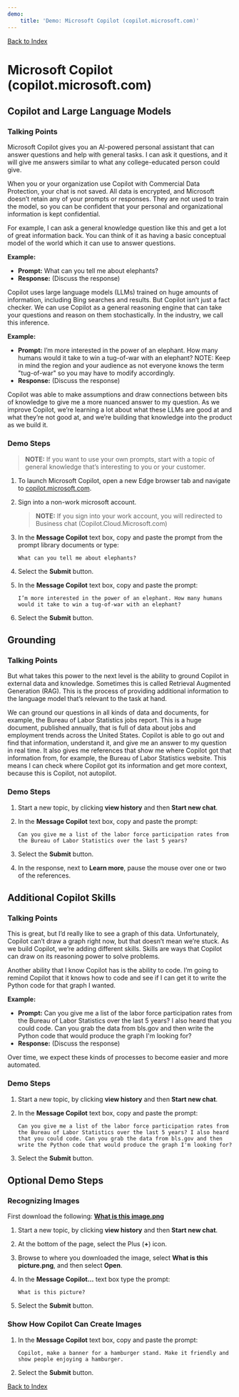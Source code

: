```yaml
---
demo:
    title: 'Demo: Microsoft Copilot (copilot.microsoft.com)'
---
```


[Back to Index](https://microsoftlearning.github.io/MS-4008-Microsoft-365-Copilot-Interactive-Experience-for-Executives/)

# Microsoft Copilot (copilot.microsoft.com)

## Copilot and Large Language Models

### Talking Points

Microsoft Copilot gives you an AI-powered personal assistant that can answer questions and help with general tasks. I can ask it questions, and it will give me answers similar to what any college-educated person could give.

When you or your organization use Copilot with Commercial Data Protection, your chat is not saved. All data is encrypted, and Microsoft doesn’t retain any of your prompts or responses. They are not used to train the model, so you can be confident that your personal and organizational information is kept confidential.

For example, I can ask a general knowledge question like this and get a lot of great information back. You can think of it as having a basic conceptual model of the world which it can use to answer questions.

**Example:**
- **Prompt:** What can you tell me about elephants?
- **Response:** (Discuss the response)

Copilot uses large language models (LLMs) trained on huge amounts of information, including Bing searches and results. But Copilot isn’t just a fact checker. We can use Copilot as a general reasoning engine that can take your questions and reason on them stochastically. In the industry, we call this inference.

**Example:**
- **Prompt:** I’m more interested in the power of an elephant. How many humans would it take to win a tug-of-war with an elephant? NOTE: Keep in mind the region and your audience as not everyone knows the term "tug-of-war" so you may have to modify accordingly. 
- **Response:** (Discuss the response)

Copilot was able to make assumptions and draw connections between bits of knowledge to give me a more nuanced answer to my question. As we improve Copilot, we’re learning a lot about what these LLMs are good at and what they’re not good at, and we’re building that knowledge into the product as we build it.

### Demo Steps

> **NOTE:** If you want to use your own prompts, start with a topic of general knowledge that’s interesting to you or your customer.

1. To launch Microsoft Copilot, open a new Edge browser tab and navigate to <a href="https://copilot.microsoft.com" target="_blank">copilot.microsoft.com</a>.

1. Sign into a non-work microsoft account.

    > **NOTE:** If you sign into your work account, you will  redirected to Business chat (Copilot.Cloud.Microsoft.com) 

1. In the **Message Copilot** text box, copy and paste the prompt from the prompt library documents or type:

    ```text
    What can you tell me about elephants?
    ```
1. Select the **Submit** button.
1. In the **Message Copilot** text box, copy and paste the prompt:

    ```text
    I’m more interested in the power of an elephant. How many humans would it take to win a tug-of-war with an elephant?
    ```
1. Select the **Submit** button.

## Grounding

### Talking Points

But what takes this power to the next level is the ability to ground Copilot in external data and knowledge. Sometimes this is called Retrieval Augmented Generation (RAG). This is the process of providing additional information to the language model that’s relevant to the task at hand.

We can ground our questions in all kinds of data and documents, for example, the Bureau of Labor Statistics jobs report. This is a huge document, published annually, that is full of data about jobs and employment trends across the United States. Copilot is able to go out and find that information, understand it, and give me an answer to my question in real time. It also gives me references that show me where Copilot got that information from, for example, the Bureau of Labor Statistics website. This means I can check where Copilot got its information and get more context, because this is Copilot, not autopilot.

### Demo Steps

1. Start a new topic, by clicking **view history** and then **Start new chat**.

1. In the **Message Copilot** text box, copy and paste the prompt:

    ```text
    Can you give me a list of the labor force participation rates from the Bureau of Labor Statistics over the last 5 years?
    ```
1. Select the **Submit** button.
1. In the response, next to **Learn more**, pause the mouse over one or two of the references.

## Additional Copilot Skills

### Talking Points

This is great, but I’d really like to see a graph of this data. Unfortunately, Copilot can’t draw a graph right now, but that doesn’t mean we’re stuck. As we build Copilot, we’re adding different skills. Skills are ways that Copilot can draw on its reasoning power to solve problems.

Another ability that I know Copilot has is the ability to code. I’m going to remind Copilot that it knows how to code and see if I can get it to write the Python code for that graph I wanted.

**Example:**
- **Prompt:** Can you give me a list of the labor force participation rates from the Bureau of Labor Statistics over the last 5 years? I also heard that you could code. Can you grab the data from bls.gov and then write the Python code that would produce the graph I'm looking for?
- **Response:** (Discuss the response)

Over time, we expect these kinds of processes to become easier and more automated.

### Demo Steps

1. Start a new topic, by clicking **view history** and then **Start new chat**.

1. In the **Message Copilot** text box, copy and paste the prompt:

    ```text
    Can you give me a list of the labor force participation rates from the Bureau of Labor Statistics over the last 5 years? I also heard that you could code. Can you grab the data from bls.gov and then write the Python code that would produce the graph I'm looking for?
    ```

1. Select the **Submit** button.

## Optional Demo Steps

### Recognizing Images

First download the following: [**What is this image.png**](https://github.com/MicrosoftLearning/MS-4008-Microsoft-365-Copilot-Interactive-Experience-for-Executives/raw/master/ResourceFiles/what_is_this_image.PNG)

1. Start a new topic, by clicking **view history** and then **Start new chat**.

1. At the bottom of the page, select the Plus (**+**) icon.

1. Browse to where you downloaded the image, select **What is this picture.png**, and then select **Open**.
1. In the **Message Copilot…** text box type the prompt:

    ```text
    What is this picture?
    ```

1. Select the **Submit** button.

### Show How Copilot Can Create Images

1. In the **Message Copilot** text box, copy and paste the prompt:

    ```text
    Copilot, make a banner for a hamburger stand. Make it friendly and show people enjoying a hamburger.
    ```

1. Select the **Submit** button.

[Back to Index](https://microsoftlearning.github.io/MS-4008-Microsoft-365-Copilot-Interactive-Experience-for-Executives/)
